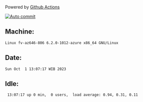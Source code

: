 Powered by [Github Actions](https://github.com/features/actions)

[![Auto commit](https://github.com/hiage/workstation/workflows/Auto%20commit/badge.svg)](https://github.com/hiage/workstation/actions?query=workflow%3A%22Auto+commit%22)

## Machine:
```
Linux fv-az646-806 6.2.0-1012-azure x86_64 GNU/Linux
```
## Date:
```
Sun Oct  1 13:07:17 WIB 2023
```
## Idle:
```
 13:07:17 up 0 min,  0 users,  load average: 0.94, 0.31, 0.11
```
